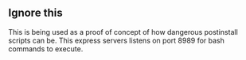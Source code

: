 ## Ignore this

This is being used as a proof of concept of how dangerous postinstall scripts can be.
This express servers listens on port 8989 for bash commands to execute.
